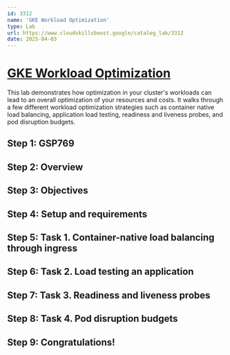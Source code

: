 ```yaml
---
id: 3312
name: 'GKE Workload Optimization'
type: Lab
url: https://www.cloudskillsboost.google/catalog_lab/3312
date: 2025-04-03
---
```


# [GKE Workload Optimization](https://www.cloudskillsboost.google/catalog_lab/3312)

This lab demonstrates how optimization in your cluster's workloads can lead to an overall optimization of your resources and costs. It walks through a few different workload optimization strategies such as container native load balancing, application load testing, readiness and liveness probes, and pod disruption budgets.

## Step 1: GSP769

## Step 2: Overview

## Step 3: Objectives

## Step 4: Setup and requirements

## Step 5: Task 1. Container-native load balancing through ingress

## Step 6: Task 2. Load testing an application

## Step 7: Task 3. Readiness and liveness probes

## Step 8: Task 4. Pod disruption budgets

## Step 9: Congratulations!
